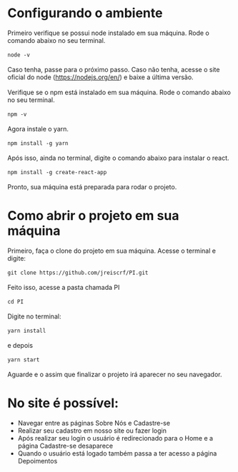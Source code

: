 # Configurando o ambiente

Primeiro verifique se possui node instalado em sua máquina. Rode o comando abaixo no seu terminal.
<br /><br />
```node -v```
<br /><br />
Caso tenha, passe para o próximo passo. 
Caso não tenha, acesse o site oficial do node (https://nodejs.org/en/) e baixe a última versão.
<br /><br />
Verifique se o npm está instalado em sua máquina. Rode o comando abaixo no seu terminal.
<br /><br />
```npm -v```
<br /><br />
Agora instale o yarn.
<br /><br />
```npm install -g yarn```
<br /><br />
Após isso, ainda no terminal, digite o comando abaixo para instalar o react.
<br /><br />
```npm install -g create-react-app```
<br /><br />
Pronto, sua máquina está preparada para rodar o projeto.

# Como abrir o projeto em sua máquina

Primeiro, faça o clone do projeto em sua máquina. Acesse o terminal e digite:
<br /><br />
```git clone https://github.com/jreiscrf/PI.git```
<br /><br />
Feito isso, acesse a pasta chamada PI
<br /><br />
```cd PI```
<br /><br />
Digite no terminal:
<br /><br />
```yarn install```
<br /><br />
e depois
<br /><br />
```yarn start```
<br /><br />
Aguarde e o assim que finalizar o projeto irá aparecer no seu navegador.

# No site é possível: 
- Navegar entre as páginas Sobre Nós e Cadastre-se
- Realizar seu cadastro em nosso site ou fazer login
- Após realizar seu login o usuário é redirecionado para o Home e a página Cadastre-se desaparece
- Quando o usuário está logado também passa a ter acesso a página Depoimentos

